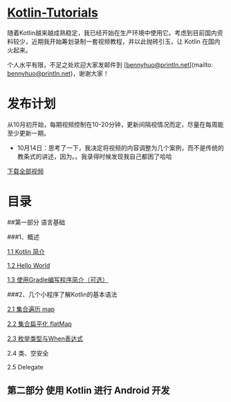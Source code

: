 # [Kotlin-Tutorials](https://github.com/enbandari/Kotlin-Tutorials)
随着Kotlin越来越成熟稳定，我已经开始在生产环境中使用它。考虑到目前国内资料较少，近期我开始筹划录制一套视频教程，并以此抛砖引玉，让 Kotlin 在国内火起来。

个人水平有限，不足之处欢迎大家发邮件到 [bennyhuo@println.net](mailto: bennyhuo@println.net)，谢谢大家！

# 发布计划

从10月初开始，每期视频控制在10-20分钟，更新间隔视情况而定，尽量在每周能至少更新一期。

* 10月14日：思考了一下，我决定将视频的内容调整为几个案例，而不是传统的教条式的讲述，因为。。我录得时候发现我自己都困了哈哈

[下载全部视频](http://pan.baidu.com/s/1nvGYAfB)

# 目录

##第一部分 语言基础

###1、概述

[1.1 Kotlin 简介](https://pan.baidu.com/s/1eScB6BS)

[1.2 Hello World](http://pan.baidu.com/s/1gfJmI3L)

[1.3 使用Gradle编写程序简介（可选）](http://pan.baidu.com/s/1hrPacpI)

###2、几个小程序了解Kotlin的基本语法

[2.1 集合遍历 map](https://pan.baidu.com/s/1mi77wAO)

[2.2 集合扁平化 flatMap](https://pan.baidu.com/s/1qYguRXq)

[2.3 枚举类型与When表达式](https://pan.baidu.com/s/1i5dlsZb)

2.4 类、空安全

2.5 Delegate

## 第二部分 使用 Kotlin 进行 Android 开发
